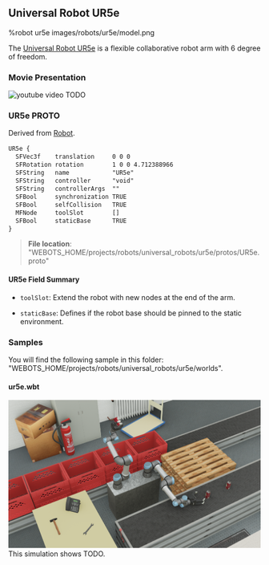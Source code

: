 ## Universal Robot UR5e

%robot ur5e images/robots/ur5e/model.png

The [Universal Robot UR5e](https://www.universal-robots.com/products/ur5-robot/) is a flexible collaborative robot arm with 6 degree of freedom.

### Movie Presentation

![youtube video](https://www.youtube.com/watch?v=d6NJLFg1x9M)  TODO

### UR5e PROTO

Derived from [Robot](../reference/robot.md).

```
UR5e {
  SFVec3f    translation     0 0 0
  SFRotation rotation        1 0 0 4.712388966
  SFString   name            "UR5e"
  SFString   controller      "void"
  SFString   controllerArgs  ""
  SFBool     synchronization TRUE
  SFBool     selfCollision   TRUE
  MFNode     toolSlot        []
  SFBool     staticBase      TRUE
}
```

> **File location**: "WEBOTS\_HOME/projects/robots/universal_robots/ur5e/protos/UR5e.proto"

#### UR5e Field Summary

- `toolSlot`: Extend the robot with new nodes at the end of the arm.

- `staticBase`: Defines if the robot base should be pinned to the static environment.

### Samples

You will find the following sample in this folder: "WEBOTS\_HOME/projects/robots/universal_robots/ur5e/worlds".

#### ur5e.wbt

![bur5e.wbt.png](images/robots/ur5e/ur5e.wbt.png) This simulation shows TODO.
